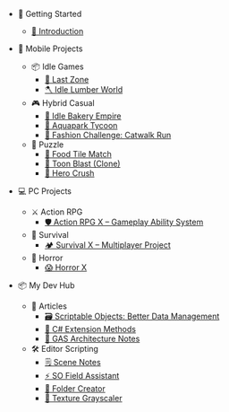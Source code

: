 <!-- _sidebar.md -->

- 📘 Getting Started
  - [📄 Introduction](README.md)

- 📱 Mobile Projects
  - 📦 Idle Games
    - [🥖 Last Zone](last-zone.md)
    - [🪓 Idle Lumber World](idle-lumber-world.md)
  - 🎮 Hybrid Casual
    - [🍰 Idle Bakery Empire](bakery-empire.md)
    - [🌊 Aquapark Tycoon](aquapark-tycoon.md)
    - [👗 Fashion Challenge: Catwalk Run](fashion-challenge.md)
  - 🧩 Puzzle
    - [🍔 Food Tile Match](food-tile-match.md)
    - [🧨 Toon Blast (Clone)](toon-blast-clone.md)
    - [🦸 Hero Crush](hero-crush.md)

- 💻 PC Projects
  - ⚔️ Action RPG
    - [🛡️ Action RPG X – Gameplay Ability System](action-rpg-x.md)
  - 🧊 Survival
    - [🏕️ Survival X – Multiplayer Project](survival-x.md)
  - 👻 Horror
    - [😱 Horror X](horror-x.md)
   
- 📦 My Dev Hub
  - 📄 Articles
    - [🗃️ Scriptable Objects: Better Data Management](so-basics.md)
    - [🔧️ C# Extension Methods](csharp-extensions.md)
    - [🧠 GAS Architecture Notes](gas-architecture.md)
  - 🛠️ Editor Scripting
    - [🗒️ Scene Notes](scene-notes.md)
    - [⚡ SO Field Assistant](so-field-assistant.md)
    - [📁 Folder Creator](folder-creator.md)
    - [🎨 Texture Grayscaler](README.md)

